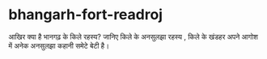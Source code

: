 # bhangarh-fort-readroj
आखिर क्या है भानगढ़ के किले रहस्य? जानिए किले के अनसुलझा रहस्य , किले के खंडहर अपने आगोश में अनेक अनसुलझा कहानी समेटे बेटी है।
